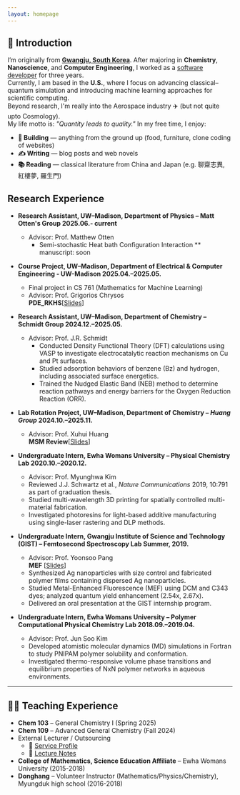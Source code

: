 ```yaml
---
layout: homepage
---
```

## 👋 Introduction

I’m originally from [**Gwangju, South Korea**](https://en.wikipedia.org/wiki/Gwangju). After majoring in **Chemistry**, **Nanoscience**, and **Computer Engineering**, I worked as a [software developer](./assets/pdfs/Portfolio.pdf) for three years.  
Currently, I am based in the **U.S.**, where I focus on advancing classical–quantum simulation and introducing machine learning approaches for scientific computing.  
Beyond research, I'm really into the Aerospace industry ✈️ (but not quite upto Cosmology).  
My life motto is: *"Quantity leads to quality."* 
In my free time, I enjoy:

- **🔨 Building** — anything from the ground up (food, furniture, clone coding of websites)  
- **✍️ Writing** — blog posts and web novels  
- **📚 Reading** — classical literature from China and Japan (e.g. 聊齋志異, 紅樓夢, 羅生門)

## Research Experience
* **Research Assistant, UW–Madison, Department of Physics – Matt Otten's Group  2025.06.- current**
  * Advisor: Prof. Matthew Otten  
    * Semi-stochastic Heat bath Configuration Interaction 
      ** manuscript: soon

* **Course Project, UW–Madison, Department of Electrical & Computer Engineering - UW-Madison  2025.04.–2025.05.**  
  * Final project in CS 761 (Mathematics for Machine Learning)
  * Advisor: Prof. Grigorios Chrysos  
  **PDE_RKHS**[[Slides](./assets/PDE_RKHS.pdf)]
* **Research Assistant, UW–Madison, Department of Chemistry – Schmidt Group  2024.12.–2025.05.**
  * Advisor: Prof. J.R. Schmidt  
    * Conducted Density Functional Theory (DFT) calculations using VASP to investigate electrocatalytic reaction mechanisms on Cu and Pt surfaces.
    * Studied adsorption behaviors of benzene (Bz) and hydrogen, including associated surface energetics.
    * Trained the Nudged Elastic Band (NEB) method to determine reaction pathways and energy barriers for the Oxygen Reduction Reaction (ORR).

* **Lab Rotation Project, UW–Madison, Department of Chemistry – *Huang Group*  2024.10.–2025.11.**  
  * Advisor: Prof. Xuhui Huang  
  **MSM Review**[[Slides](./assets/MSM.pdf)]  

* **Undergraduate Intern, Ewha Womans University – Physical Chemistry Lab  2020.10.–2020.12.**
  * Advisor: Prof. Myunghwa Kim  
  * Reviewed J.J. Schwartz et al., *Nature Communications* 2019, 10:791 as part of graduation thesis.  
  * Studied multi-wavelength 3D printing for spatially controlled multi-material fabrication.  
  * Investigated photoresins for light-based additive manufacturing using single-laser rastering and DLP methods.

* **Undergraduate Intern, Gwangju Institute of Science and Technology (GIST) – Femtosecond Spectroscopy Lab  Summer, 2019.**
  * Advisor: Prof. Yoonsoo Pang  
  **MEF** [[Slides](./assets/MEF_THEORY.pdf)]
  * Synthesized Ag nanoparticles with size control and fabricated polymer films containing dispersed Ag nanoparticles.  
  * Studied Metal-Enhanced Fluorescence (MEF) using DCM and C343 dyes; analyzed quantum yield enhancement (2.54x, 2.67x).  
  * Delivered an oral presentation at the GIST internship program.
* **Undergraduate Intern, Ewha Womans University – Polymer Computational Physical Chemistry Lab  2018.09.–2019.04.**
  * Advisor: Prof. Jun Soo Kim  
  * Developed atomistic molecular dynamics (MD) simulations in Fortran to study PNIPAM polymer solubility and conformation.  
  * Investigated thermo-responsive volume phase transitions and equilibrium properties of NxN polymer networks in aqueous environments.

---
## 🧑‍🏫 Teaching Experience
- **Chem 103** – General Chemistry I (Spring 2025)  
- **Chem 109** – Advanced General Chemistry (Fall 2024)  
- External Lecturer / Outsourcing
  - 🔗 [Service Profile](https://soomgo.com/profile/users/12391091?from=my_info_preview)  
  - 📖 [Lecture Notes](https://github.com/MaximHelio/Curriculae)
- **College of Mathematics, Science Education Affiliate** – Ewha Womans University (2015-2018)  
- **Donghang** – Volunteer Instructor (Mathematics/Physics/Chemistry), Myungduk high school (2016-2018)
